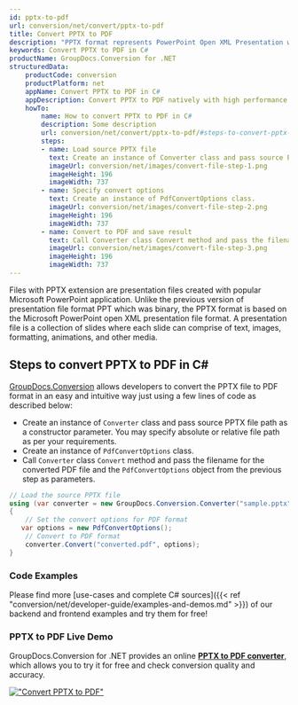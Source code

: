 ```yaml
---
id: pptx-to-pdf
url: conversion/net/convert/pptx-to-pdf
title: Convert PPTX to PDF
description: "PPTX format represents PowerPoint Open XML Presentation with .pptx extension. Learn how to convert PPTX to PDF file programmatically in C# language using GroupDocs.Conversion for .NET library."
keywords: Convert PPTX to PDF in C#
productName: GroupDocs.Conversion for .NET
structuredData:
    productCode: conversion
    productPlatform: net
    appName: Convert PPTX to PDF in C#
    appDescription: Convert PPTX to PDF natively with high performance using C# language and server side GroupDocs.Conversion for .NET APIs, without the use of any software like Microsoft or Open Office.
    howTo:
        name: How to convert PPTX to PDF in C# 
        description: Some description
        url: conversion/net/convert/pptx-to-pdf/#steps-to-convert-pptx-to-pdf-in-c
        steps:
        - name: Load source PPTX file 
          text: Create an instance of Converter class and pass source PPTX file path as a constructor parameter. You may specify absolute or relative file path as per your requirements. 
          imageUrl: conversion/net/images/convert-file-step-1.png
          imageHeight: 196
          imageWidth: 737
        - name: Specify convert options 
          text: Create an instance of PdfConvertOptions class.
          imageUrl: conversion/net/images/convert-file-step-2.png
          imageHeight: 196
          imageWidth: 737
        - name: Convert to PDF and save result 
          text: Call Converter class Convert method and pass the filename for the converted HTML file and the PdfConvertOptions object from the previous step as parameters.
          imageUrl: conversion/net/images/convert-file-step-3.png
          imageHeight: 196
          imageWidth: 737
---
```


Files with PPTX extension are presentation files created with popular Microsoft PowerPoint application. Unlike the previous version of presentation file format PPT which was binary, the PPTX format is based on the Microsoft PowerPoint open XML presentation file format. A presentation file is a collection of slides where each slide can comprise of text, images, formatting, animations, and other media.

## Steps to convert PPTX to PDF in C#

[GroupDocs.Conversion](https://products.groupdocs.com/conversion/net) allows developers to convert the PPTX file to PDF format in an easy and intuitive way just using a few lines of code as described below:

* Create an instance of `Converter` class and pass source PPTX file path as a constructor parameter. You may specify absolute or relative file path as per your requirements. 
* Create an instance of `PdfConvertOptions` class.
* Call `Converter` class `Convert` method and pass the filename for the converted PDF file and the `PdfConvertOptions` object from the previous step as parameters.

```csharp
// Load the source PPTX file
using (var converter = new GroupDocs.Conversion.Converter("sample.pptx"))
{
    // Set the convert options for PDF format
   var options = new PdfConvertOptions();
    // Convert to PDF format
    converter.Convert("converted.pdf", options);
}
```

### Code Examples

Please find more [use-cases and complete C# sources]({{< ref "conversion/net/developer-guide/examples-and-demos.md" >}}) of our backend and frontend examples and try them for free!

### PPTX to PDF Live Demo

GroupDocs.Conversion for .NET provides an online [**PPTX to PDF converter**](https://products.groupdocs.app/conversion/pptx-to-pdf), which allows you to try it for free and check conversion quality and accuracy.

[!["Convert PPTX to PDF"](conversion/net/images/convert-to-pdf/convert-pptx-to-pdf.png)](https://products.groupdocs.app/conversion/pptx-to-pdf)